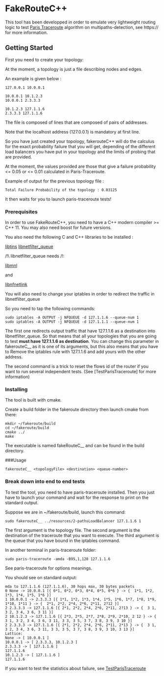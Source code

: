 # FakeRouteC++

This tool has been developped in order to emulate very lightweight routing logic to test [Paris Traceroute](https://paris-traceroute.net/) algorithm on multipaths-detection, see https:// for more information.

## Getting Started
First you need to create your topology:

At the moment, a topology is just a file describing nodes and edges. 

An example is given below : 
```
127.0.0.1 10.0.0.1

10.0.0.1 10.1.2.3
10.0.0.1 2.3.3.3

10.1.2.3 127.1.1.6
2.3.3.3 127.1.1.6
```
The file is composed of lines that are composed of pairs of addresses.

Note that the localhost address (127.0.0.1) is mandatory at first line.

So you have just created your topology, fakerouteC++ will do the calculus for the exact probability failure that you will get, depending of the different load balancers you have put in your topology and the limits of probing that are provided. 

At the moment, the values provided are those that give a failure probability <= 0.05 or <= 0.01 calculated in Paris-Traceroute.

Example of output for the previous topology file : 
```
Total Failure Probability of the topology : 0.03125

```
It then waits for you to launch paris-traceroute tests!

### Prerequisites

In order to use FakeRouteC++, you need to have a C++ modern compiler >= C++ 11. You may also need boost for future versions.

You also need the following C and C++ libraries to be installed : 


[libtins](http://libtins.github.io/download/)
[libnetfilter_queue](https://git.netfilter.org/libnetfilter_queue/)

/!\ libnetfilter_queue needs /!\:

[libmnl](https://git.netfilter.org/libmnl/)

and

[libnfnetlink](https://git.netfilter.org/libnfnetlink/)



You will also need to change your iptables in order to redirect the traffic in libnetfilter_queue

So you need to tap the following commands:
```
sudo iptables -A OUTPUT -j NFQUEUE -d 127.1.1.6 --queue-num 1
sudo iptables -A OUTPUT -j NFQUEUE -d 127.1.1.1 --queue-num 1
```
The first one redirects output traffic that have 127.1.1.6 as a destination into libnetfilter_queue. So that means that all your topologies that you are going to test **must have 127.1.1.6 as destination**.
You can change this parameter in fakerouteC__ as it is one of its arguments, but this also means that you have to Remove the iptables rule with 127.1.1.6 and add yours with the other address.

The second command is a trick to reset the flows id of the router if you want to run several independent tests. (See [TestParisTraceroute] for more information)  

### Installing

The tool is built with cmake.

Create a build folder in the fakeroute directory then launch cmake from there:


```
mkdir ~/fakeroute/build
cd ~/fakeroute/build
cmake ../
make
```
The executable is named fakeRouteC__  and can be found in the build directory.

###Usage

```
fakerouteC__ <topologyFile> <destination> <queue-number>
```

### Break down into end to end tests

To test the tool, you need to have paris-traceroute installed. Then you just have to launch your command and wait for the response to print on the standard output.

Suppose we are in ~/fakeroute/build, launch this command:
```
sudo fakerouteC__ ../resources/2-pathsLoadBalancer 127.1.1.6 1
```

The first argument is the topology file. The second argument is the destination of the traceroute that you want to execute. The third argument is the queue that you have bound in the iptables command.

In another terminal in paris-traceroute folder:
```
sudo paris-traceroute -amda -B95,1,128 127.1.1.6
```
See paris-traceroute for options meanings.

You should see on standard output:
```
mda to 127.1.1.6 (127.1.1.6), 30 hops max, 30 bytes packets
0 None -> 10.0.0.1 [{ 0*1, 0*2, 0*3, 0*4, 0*5, 0*6 } -> {  1*1, 1*2, 1*3, 1*4, 1*5, 1*6 }]
1 10.0.0.1 -> 2.3.3.3 [{ 1*1, 1*2, 1*3, 1*4, 1*5, 1*6, 1*7, 1*8, 1*9, 1*10, 1*11 } -> {  2*1, 2*2, 2*4, 2*6, 2*11, 2?12 }]
2 2.3.3.3 -> 127.1.1.6 [{ 2*1, 2*2, 2*4, 2*6, 2*11, 2?13 } -> {  3 1, 3 2, 3 4, 3 6, 3 11 }]
2 10.1.2.3 -> 127.1.1.6 [{ 2*3, 2*5, 2*7, 2*8, 2*9, 2*10, 2 12 } -> {  3 1, 3 2, 3 4, 3 6, 3 11, 3 3, 3 5, 3 7, 3 8, 3 9, 3 10 }]
2 2.3.3.3 -> 127.1.1.6 [{ 2*1, 2*2, 2*4, 2*6, 2*11, 2*13 } -> {  3 1, 3 2, 3 4, 3 6, 3 11, 3 3, 3 5, 3 7, 3 8, 3 9, 3 10, 3 13 }]
Lattice:
None -> [ 10.0.0.1 ]
10.0.0.1 -> [ 2.3.3.3, 10.1.2.3 ]
2.3.3.3 -> [ 127.1.1.6 ]
127.1.1.6
10.1.2.3 -> [ 127.1.1.6 ]
127.1.1.6
```

If you want to test the statistics about failure, see  [TestParisTraceroute](https://)